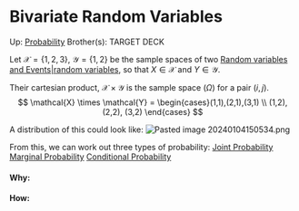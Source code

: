 # Bivariate Random Variables

Up: [Probability](probability)
Brother(s):
TARGET DECK

Let $\mathcal{X} = \{1,2,3\}$, $\mathcal{Y}=\{1,2\}$ be the sample spaces of two [Random variables and Events|random variables](random_variables_and_events|random_variables), so that $X ∈ \mathcal{X}$ and $Y ∈ \mathcal{Y}$.

Their cartesian product, $\mathcal{X} \times \mathcal{Y}$ is the sample space ($Ω$) for a pair $(i, j)$. 
$$ \mathcal{X} \times \mathcal{Y}  = \begin{cases}(1,1),(2,1),(3,1) \\ 
(1,2), (2,2), (3,2)
\end{cases} $$

A distribution of this could look like:
	![Pasted image 20240104150534.png](pasted_image_20240104150534.png)

From this, we can work out three types of probability:
	[Joint Probability](joint_probability)
	[Marginal Probability](marginal_probability)
	[Conditional Probability](conditional_probability)


































#### Why:
#### How:









